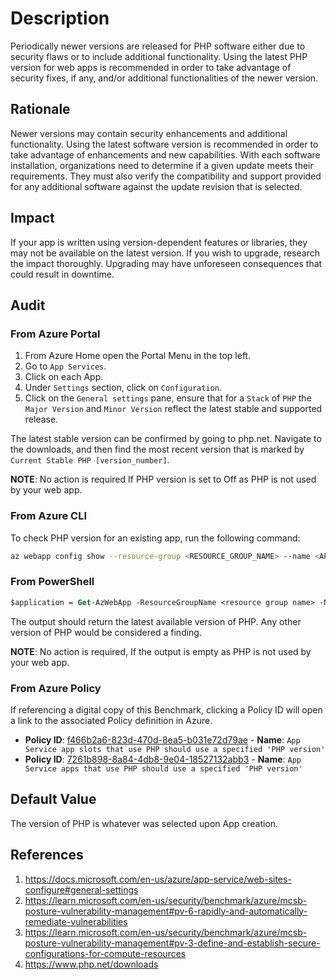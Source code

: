 # Description

Periodically newer versions are released for PHP software either due to security flaws or to include additional functionality. Using the latest PHP version for web apps is recommended in order to take advantage of security fixes, if any, and/or additional functionalities of the newer version.

## Rationale

Newer versions may contain security enhancements and additional functionality. Using the latest software version is recommended in order to take advantage of enhancements and new capabilities. With each software installation, organizations need to determine if a given update meets their requirements. They must also verify the compatibility and support provided for any additional software against the update revision that is selected.

## Impact

If your app is written using version-dependent features or libraries, they may not be available on the latest version. If you wish to upgrade, research the impact thoroughly. Upgrading may have unforeseen consequences that could result in downtime.

## Audit

### From Azure Portal

1. From Azure Home open the Portal Menu in the top left.
2. Go to `App Services`.
3. Click on each App.
4. Under `Settings` section, click on `Configuration`.
5. Click on the `General settings` pane, ensure that for a `Stack` of `PHP` the `Major Version` and `Minor Version` reflect the latest stable and supported release.

The latest stable version can be confirmed by going to php.net. Navigate to the downloads, and then find the most recent version that is marked by `Current Stable PHP [version_number]`.

**NOTE**: No action is required If PHP version is set to Off as PHP is not used by your web app.

### From Azure CLI

To check PHP version for an existing app, run the following command:

```sh
az webapp config show --resource-group <RESOURCE_GROUP_NAME> --name <APP_NAME> --query "{LinuxFxVersion:linuxFxVersion,PHP_Version:phpVersion}"
```

### From PowerShell

```ps
$application = Get-AzWebApp -ResourceGroupName <resource group name> -Name <app name> $application.SiteConfig | select-object LinuxFXVersion, phpVersion
```

The output should return the latest available version of PHP. Any other version of PHP would be considered a finding.

**NOTE**: No action is required, If the output is empty as PHP is not used by your web app.

### From Azure Policy

If referencing a digital copy of this Benchmark, clicking a Policy ID will open a link to the associated Policy definition in Azure.

- **Policy ID**: [f466b2a6-823d-470d-8ea5-b031e72d79ae](https://portal.azure.com/#view/Microsoft_Azure_Policy/PolicyDetailBlade/definitionId/%2Fproviders%2FMicrosoft.Authorization%2FpolicyDefinitions%2Ff466b2a6-823d-470d-8ea5-b031e72d79ae) - **Name**: `App Service app slots that use PHP should use a specified 'PHP version'`
- **Policy ID**: [7261b898-8a84-4db8-9e04-18527132abb3](https://portal.azure.com/#view/Microsoft_Azure_Policy/PolicyDetailBlade/definitionId/%2Fproviders%2FMicrosoft.Authorization%2FpolicyDefinitions%2F7261b898-8a84-4db8-9e04-18527132abb3) - **Name**: `App Service apps that use PHP should use a specified 'PHP version'`

## Default Value

The version of PHP is whatever was selected upon App creation.

## References

1. <https://docs.microsoft.com/en-us/azure/app-service/web-sites-configure#general-settings>
2. <https://learn.microsoft.com/en-us/security/benchmark/azure/mcsb-posture-vulnerability-management#pv-6-rapidly-and-automatically-remediate-vulnerabilities>
3. <https://learn.microsoft.com/en-us/security/benchmark/azure/mcsb-posture-vulnerability-management#pv-3-define-and-establish-secure-configurations-for-compute-resources>
4. <https://www.php.net/downloads>

